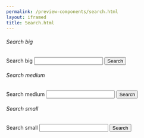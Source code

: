 ```yaml
--- 
permalink: /preview-components/search.html
layout: iframed 
title: Search.html
---
```



  <h6>Search big</h6>

  <div class="container">
    <div class="col-6">
      <div role="search">
        <form class="search search-big">
          <label class="sr-only" for="search-field-big">Search big</label>
          <input id="search-field-big" type="search" name="search">
          <button type="submit">
            <span class="search-submit-text">Search</span>
          </button>
        </form>
      </div>
    </div>
  </div>

  <h6>Search medium</h6>

  <div class="container">
    <div class="col-6">
      <div role="search">
        <form class="search">
          <label class="sr-only" for="search-field">Search medium</label>
          <input id="search-field" type="search" name="search">
          <button type="submit">
            <span class="search-submit-text">Search</span>
          </button>
        </form>
      </div>
    </div>
  </div>

  <h6>Search small</h6>

  <div class="container">
    <div class="col-6">
      <div role="search">
        <form class="search search-small">
          <label class="sr-only" for="search-field-small">Search small</label>
          <input id="search-field-small" type="search" name="search">
          <button type="submit">
            <span class="sr-only">Search</span>
          </button>
        </form>
      </div>
    </div>
  </div>

